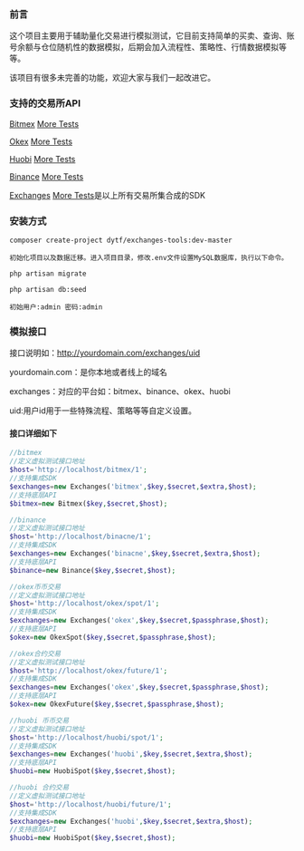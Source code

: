 ### 前言
这个项目主要用于辅助量化交易进行模拟测试，它目前支持简单的买卖、查询、账号余额与仓位随机性的数据模拟，后期会加入流程性、策略性、行情数据模拟等等。

该项目有很多未完善的功能，欢迎大家与我们一起改进它。

### 支持的交易所API

[Bitmex](https://github.com/zhouaini528/bitmex-php) [More Tests](https://github.com/zhouaini528/bitmex-php/tree/master/tests)

[Okex](https://github.com/zhouaini528/okex-php) [More Tests](https://github.com/zhouaini528/okex-php/tree/master/tests)

[Huobi](https://github.com/zhouaini528/huobi-php) [More Tests](https://github.com/zhouaini528/huobi-php/tree/master/tests)

[Binance](https://github.com/zhouaini528/binance-php) [More Tests](https://github.com/zhouaini528/binance-php/tree/master/tests)

[Exchanges](https://github.com/zhouaini528/exchanges-php) [More Tests](https://github.com/zhouaini528/exchanges-php/tree/master/tests)是以上所有交易所集合成的SDK

### 安装方式
```
composer create-project dytf/exchanges-tools:dev-master

初始化项目以及数据迁移。进入项目目录，修改.env文件设置MySQL数据库，执行以下命令。

php artisan migrate

php artisan db:seed

初始用户:admin 密码:admin
```

### 模拟接口
接口说明如：http://yourdomain.com/exchanges/uid

yourdomain.com：是你本地或者线上的域名

exchanges：对应的平台如：bitmex、binance、okex、huobi

uid:用户id用于一些特殊流程、策略等等自定义设置。


#### 接口详细如下
```php
//bitmex
//定义虚拟测试接口地址
$host='http://localhost/bitmex/1';
//支持集成SDK
$exchanges=new Exchanges('bitmex',$key,$secret,$extra,$host);
//支持底层API
$bitmex=new Bitmex($key,$secret,$host);

```

```php
//binance
//定义虚拟测试接口地址
$host='http://localhost/binacne/1';
//支持集成SDK
$exchanges=new Exchanges('binacne',$key,$secret,$extra,$host);
//支持底层API
$binance=new Binance($key,$secret,$host);

```

```php
//okex币币交易
//定义虚拟测试接口地址
$host='http://localhost/okex/spot/1';
//支持集成SDK
$exchanges=new Exchanges('okex',$key,$secret,$passphrase,$host);
//支持底层API
$okex=new OkexSpot($key,$secret,$passphrase,$host);

//okex合约交易
//定义虚拟测试接口地址
$host='http://localhost/okex/future/1';
//支持集成SDK
$exchanges=new Exchanges('okex',$key,$secret,$passphrase,$host);
//支持底层API
$okex=new OkexFuture($key,$secret,$passphrase,$host);
```

```php
//huobi 币币交易
//定义虚拟测试接口地址
$host='http://localhost/huobi/spot/1';
//支持集成SDK
$exchanges=new Exchanges('huobi',$key,$secret,$extra,$host);
//支持底层API
$huobi=new HuobiSpot($key,$secret,$host);

//huobi 合约交易
//定义虚拟测试接口地址
$host='http://localhost/huobi/future/1';
//支持集成SDK
$exchanges=new Exchanges('huobi',$key,$secret,$extra,$host);
//支持底层API
$huobi=new HuobiSpot($key,$secret,$host);
```
